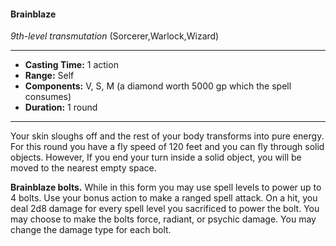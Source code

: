 #### Brainblaze
*9th-level transmutation* (Sorcerer,Warlock,Wizard)
___
- **Casting Time:** 1 action
- **Range:** Self
- **Components:** V, S, M (a diamond worth 5000 gp which the spell consumes)
- **Duration:** 1 round
---
Your skin sloughs off and the rest of your body transforms into pure energy. For this round you have a fly speed of 120 feet and you can fly through solid objects. However, If you end your turn inside a solid object, you will be moved to the nearest empty space.

**Brainblaze bolts.** While in this form you may use spell levels to power up to 4 bolts. Use your bonus action to make a ranged spell attack. On a hit, you deal 2d8 damage for every spell level you sacrificed to power the bolt. You may choose to make the bolts force, radiant, or psychic damage. You may change the damage type for each bolt.
